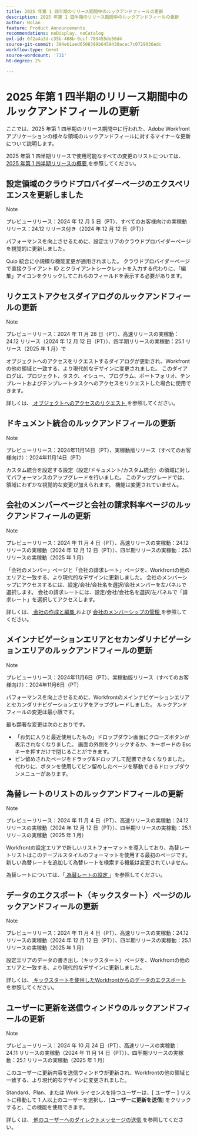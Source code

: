 ```yaml
---
title: 2025 年第 1 四半期のリリース期間中のルックアンドフィールの更新
description: 2025 年第 1 四半期のリリース期間中のルックアンドフィールの更新
author: Nolan
feature: Product Announcements
recommendations: noDisplay, noCatalog
exl-id: 6f2a4a3d-c35b-468b-9ccf-789455de50d4
source-git-commit: 394eb1aed6508399b6459430acec7c0729036edc
workflow-type: tm+mt
source-wordcount: '711'
ht-degree: 2%

---
```


# 2025 年第 1 四半期のリリース期間中のルックアンドフィールの更新

ここでは、2025 年第 1 四半期のリリース期間中に行われた、Adobe Workfront アプリケーションの様々な領域のルックアンドフィールに対するマイナーな更新について説明します。

2025 年第 1 四半期リリースで使用可能なすべての変更のリストについては、[2025 年第 1 四半期リリースの概要 ](/help/quicksilver/product-announcements/product-releases/25-q1-release-activity/25-q1-release-overview.md) を参照してください。

## 設定領域のクラウドプロバイダーページのエクスペリエンスを更新しました

>[!NOTE]
>
>プレビューリリース：2024 年 12 月 5 日（PT）、すべてのお客様向けの実稼動リリース：24.12 リリース付き（2024 年 12 月 12 日（PT））

パフォーマンスを向上させるために、設定エリアのクラウドプロバイダーページを視覚的に更新しました。

Quip 統合に小規模な機能変更が適用されました。 クラウドプロバイダーページで直接クライアント ID とクライアントシークレットを入力する代わりに、「編集」アイコンをクリックしてこれらのフィールドを表示する必要があります。

## リクエストアクセスダイアログのルックアンドフィールの更新

>[!NOTE]
>
>プレビューリリース：2024 年 11 月 28 日（PT）、高速リリースの実稼動：24.12 リリース（2024 年 12 月 12 日（PT））、四半期リリースの実稼動：25.1 リリース（2025 年 1 月）で

オブジェクトへのアクセスをリクエストするダイアログが更新され、Workfrontの他の領域と一致する、より現代的なデザインに変更されました。 このダイアログは、プロジェクト、タスク、イシュー、プログラム、ポートフォリオ、テンプレートおよびテンプレートタスクへのアクセスをリクエストした場合に使用できます。

詳しくは、[ オブジェクトへのアクセスのリクエスト ](/help/quicksilver/workfront-basics/grant-and-request-access-to-objects/request-access.md) を参照してください。

## ドキュメント統合のルックアンドフィールの更新

>[!NOTE]
>
>プレビューリリース：2024年11月14日（PT）、実稼動版リリース（すべてのお客様向け）：2024年11月14日（PT）

カスタム統合を設定する設定（設定/ドキュメント/カスタム統合）の領域に対してパフォーマンスのアップグレードを行いました。 このアップグレードでは、領域にわずかな視覚的な変更が加えられます。 機能は変更されていません。

## 会社のメンバーページと会社の請求料率ページのルックアンドフィールの更新

>[!NOTE]
>
>プレビューリリース：2024 年 11 月 4 日（PT）、高速リリースの実稼動：24.12 リリースの実稼動（2024 年 12 月 12 日（PT））、四半期リリースの実稼動：25.1 リリースの実稼動（2025 年 1 月）

「会社のメンバー」ページと「会社の請求レート」ページを、Workfrontの他のエリアと一致する、より現代的なデザインに更新しました。 会社のメンバーシップにアクセスするには、設定/会社/会社名を選択/会社メンバーを左パネルで選択します。 会社の請求レートには、設定/会社/会社名を選択/左パネルで「請求レート」を選択してアクセスします。

詳しくは、[ 会社の作成と編集 ](/help/quicksilver/administration-and-setup/set-up-workfront/organizational-setup/create-and-edit-companies.md) および [ 会社のメンバーシップの管理 ](/help/quicksilver/administration-and-setup/set-up-workfront/organizational-setup/manage-company-memberships.md) を参照してください。

## メインナビゲーションエリアとセカンダリナビゲーションエリアのルックアンドフィールの更新

>[!NOTE]
>
>プレビューリリース：2024年11月6日（PT）、実稼動版リリース（すべてのお客様向け）：2024年11月6日（PT）

パフォーマンスを向上させるために、Workfrontのメインナビゲーションエリアとセカンダリナビゲーションエリアをアップグレードしました。 ルックアンドフィールの変更は最小限です。

最も顕著な変更は次のとおりです。

* 「お気に入りと最近使用したもの」ドロップダウン画面にクローズボタンが表示されなくなりました。 画面の外側をクリックするか、キーボードの Esc キーを押すだけで閉じることができます。
* ピン留めされたページをドラッグ&amp;ドロップして配置できなくなりました。 代わりに、ボタンを使用してピン留めしたページを移動できるドロップダウンメニューがあります。

## 為替レートのリストのルックアンドフィールの更新

>[!NOTE]
>
>プレビューリリース：2024 年 11 月 4 日（PT）、高速リリースの実稼動：24.12 リリースの実稼動（2024 年 12 月 12 日（PT））、四半期リリースの実稼動：25.1 リリースの実稼動（2025 年 1 月）

Workfrontの設定エリアで新しいリストフォーマットを導入しており、為替レートリストはこのテーブルスタイルのフォーマットを使用する最初のページです。 新しい為替レートを追加して為替レートを検索する機能は変更されていません。

為替レートについては、「[ 為替レートの設定 ](/help/quicksilver/administration-and-setup/manage-workfront/exchange-rates/set-up-exchange-rates.md)」を参照してください。

## データのエクスポート（キックスタート）ページのルックアンドフィールの更新

>[!NOTE]
>
>プレビューリリース：2024 年 11 月 4 日（PT）、高速リリースの実稼動：24.12 リリースの実稼動（2024 年 12 月 12 日（PT））、四半期リリースの実稼動：25.1 リリースの実稼動（2025 年 1 月）

設定エリアのデータの書き出し（キックスタート）ページを、Workfrontの他のエリアと一致する、より現代的なデザインに更新しました。

詳しくは、[ キックスタートを使用したWorkfrontからのデータのエクスポート ](/help/quicksilver/administration-and-setup/manage-workfront/using-kick-starts/export-data-from-wf-via-kick-starts.md) を参照してください。

## ユーザーに更新を送信ウィンドウのルックアンドフィールの更新

>[!NOTE]
>
>プレビューリリース：2024 年 10 月 24 日（PT）、高速リリースの実稼動：24.11 リリースの実稼動（2024 年 11 月 14 日（PT））、四半期リリースの実稼動：25.1 リリースの実稼動（2025 年 1 月）

このユーザーに更新内容を送信ウィンドウが更新され、Workfrontの他の領域と一致する、より現代的なデザインに変更されました。

Standard、Plan、または Work ライセンスを持つユーザーは、[ ユーザー ] リストに移動して 1 人以上のユーザーを選択し、[**ユーザーに更新を送信**] をクリックすると、この機能を使用できます。

詳しくは、[ 他のユーザーへのダイレクトメッセージの送信 ](/help/quicksilver/people-teams-and-groups/work-directly-with-others/send-direct-messages-to-other-users.md) を参照してください。
